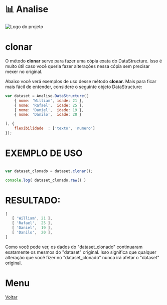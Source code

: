 # 📊 Analise
![Logo do projeto](../../../../imagens/icon256x256.png)

# clonar
O método **clonar** serve para fazer uma cópia exata do DataStructure. Isso é muito útil caso você queria fazer alterações nessa cópia sem precisar mexer no original. 

Abaixo você verá exemplos de uso desse método **clonar**. Mais para ficar mais fácil de entender, considere o seguinte objeto DataStructure:
```javascript
var dataset = Analise.DataStructure([
    { nome: 'William', idade: 21 },
    { nome: 'Rafael',  idade: 25 },
    { nome: 'Daniel',  idade: 19 },
    { nome: 'Danilo',  idade: 20 }

], {
    flexibilidade  : ['texto', 'numero']
});
```

# EXEMPLO DE USO
```javascript

var dataset_clonado = dataset.clonar();

console.log( dataset_clonado.raw() )

```

# RESULTADO:
```javascript
[
   [ 'William', 21 ],
   [ 'Rafael',  25 ],
   [ 'Daniel',  19 ],
   [ 'Danilo',  20 ],
]
```

Como você pode ver, os dados do "dataset_clonado" continuaram exatamente os mesmos do "dataset" original.
Isso significa que qualquer alteração que você fizer no "dataset_clonado" nunca irá afetar o "dataset" original.

# Menu
[Voltar](../page.md)
